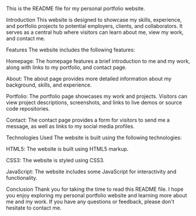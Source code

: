This is the README file for my personal portfolio website.

Introduction
This website is designed to showcase my skills, experience, and portfolio projects to potential employers, clients, and collaborators. It serves as a central hub where visitors can learn about me, view my work, and contact me.

Features
The website includes the following features:

Homepage: The homepage features a brief introduction to me and my work, along with links to my portfolio, and contact page.

About: The about page provides more detailed information about my background, skills, and experience.

Portfolio: The portfolio page showcases my work and projects. Visitors can view project descriptions, screenshots, and links to live demos or source code repositories.

Contact: The contact page provides a form for visitors to send me a message, as well as links to my social media profiles.

Technologies Used
The website is built using the following technologies:

HTML5: The website is built using HTML5 markup.

CSS3: The website is styled using CSS3.

JavaScript: The website includes some JavaScript for interactivity and functionality.

Conclusion
Thank you for taking the time to read this README file. I hope you enjoy exploring my personal portfolio website and learning more about me and my work. If you have any questions or feedback, please don't hesitate to contact me.

